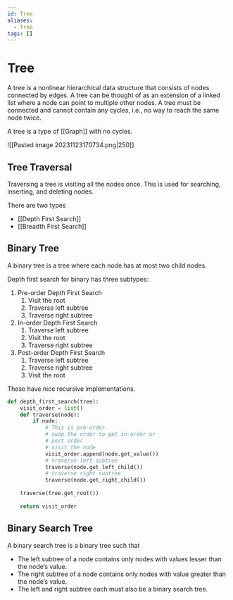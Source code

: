 ```yaml
---
id: Tree
aliases:
  - Tree
tags: []
---
```


# Tree
A tree is a nonlinear hierarchical data structure that consists of nodes connected by edges. A tree can be thought of as an extension of a linked list where a node can point to multiple other nodes. A tree must be connected and cannot contain any cycles, i.e., no way to reach the same node twice.

A tree is a type of [[Graph]] with no cycles.

![[Pasted image 20231123170734.png|250]]
## Tree Traversal
Traversing a tree is visiting all the nodes once.
This is used for searching, inserting, and deleting nodes.

There are two types
- [[Depth First Search]]
- [[Breadth First Search]]

## Binary Tree
A binary tree is a tree where each node has at most two child nodes.

Depth first search for binary has three subtypes:
1. Pre-order Depth First Search
	1. Visit the root
	2. Traverse left subtree
	3. Traverse right subtree
2. In-order Depth First Search
	1. Traverse left subtree
	2. Visit the root
	3. Traverse right subtree
3. Post-order Depth First Search
	1. Traverse left subtree
	2. Traverse right subtree
	3. Visit the root

These have nice recursive implementations.

```python
def depth_first_search(tree):
    visit_order = list()
    def traverse(node):
        if node:
	        # This is pre-order
	        # swap the order to get in-order or
	        # post order
            # visit the node
            visit_order.append(node.get_value())
            # traverse left subtree
            traverse(node.get_left_child())
            # traverse right subtree
            traverse(node.get_right_child())
    
    traverse(tree.get_root())
    
    return visit_order
```

## Binary Search Tree
A binary search tree is a binary tree such that
- The left subtree of a node contains only nodes with values lesser than the node’s value.
- The right subtree of a node contains only nodes with value greater than the node’s value.
- The left and right subtree each must also be a binary search tree.
